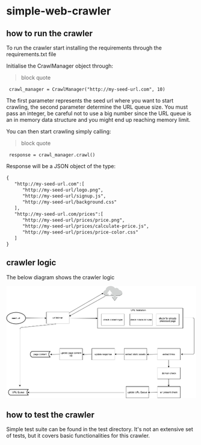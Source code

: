 # simple-web-crawler

## how to run the crawler

To run the crawler start installing the requirements through the requirements.txt file 

Initialise the CrawlManager object through: 

>block quote
     
     crawl_manager = CrawlManager("http://my-seed-url.com", 10)

The first parameter represents the seed url where you want to start crawling, the second parameter determine the URL queue size. You must pass an integer, be careful not to use a big number since the URL queue is an in memory data structure and you might end up reaching memory limit. 

You can then start crawling simply calling:

>block quote
     
     response = crawl_manager.crawl()

Response will be a JSON object of the type:

```
{
   "http://my-seed-url.com":[
      "http://my-seed-url/logo.png",
      "http://my-seed-url/signup.js",
      "http://my-seed-url/background.css"
   ],
   "http://my-seed-url.com/prices":[
      "http://my-seed-url/prices/price.png",
      "http://my-seed-url/prices/calculate-price.js",
      "http://my-seed-url/prices/price-color.css"
   ]
}
```
## crawler logic

The below diagram shows the crawler logic

![Alt text](https://github.com/agastaldoDataxu/simple-web-crawler/blob/master/Simple%20Crawler.jpg "Simple Web Crawler diagram")

## how to test the crawler

Simple test suite can be found in the test directory. It's not an extensive set of tests, but it covers basic functionalities for this crawler.

